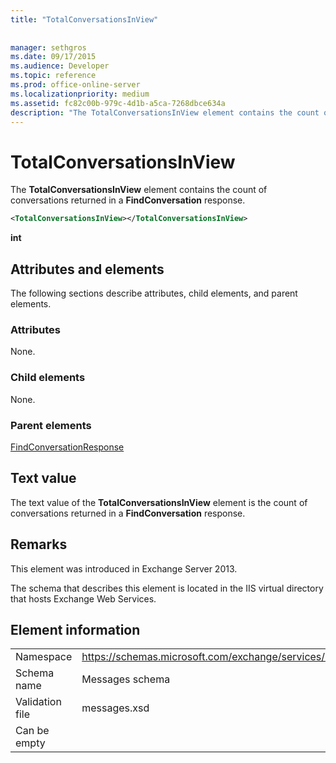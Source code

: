 ```yaml
---
title: "TotalConversationsInView"
 
 
manager: sethgros
ms.date: 09/17/2015
ms.audience: Developer
ms.topic: reference
ms.prod: office-online-server
ms.localizationpriority: medium
ms.assetid: fc82c00b-979c-4d1b-a5ca-7268dbce634a
description: "The TotalConversationsInView element contains the count of conversations returned in a FindConversation response."
---
```


# TotalConversationsInView

The **TotalConversationsInView** element contains the count of conversations returned in a **FindConversation** response. 
  
```XML
<TotalConversationsInView></TotalConversationsInView>
```

 **int**
## Attributes and elements

The following sections describe attributes, child elements, and parent elements.
  
### Attributes

None.
  
### Child elements

None.
  
### Parent elements

[FindConversationResponse](findconversationresponse.md)
  
## Text value

The text value of the **TotalConversationsInView** element is the count of conversations returned in a **FindConversation** response. 
  
## Remarks

This element was introduced in Exchange Server 2013.
  
The schema that describes this element is located in the IIS virtual directory that hosts Exchange Web Services.
  
## Element information

|||
|:-----|:-----|
|Namespace  <br/> |https://schemas.microsoft.com/exchange/services/2006/messages  <br/> |
|Schema name  <br/> |Messages schema  <br/> |
|Validation file  <br/> |messages.xsd  <br/> |
|Can be empty  <br/> ||
   

